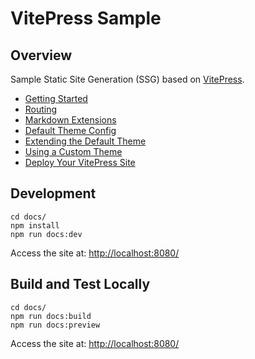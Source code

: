 # VitePress Sample

## Overview

Sample Static Site Generation (SSG) based on [VitePress](https://vitepress.dev/).
- [Getting Started](https://vitepress.dev/guide/getting-started)
- [Routing](https://vitepress.dev/guide/routing)
- [Markdown Extensions](https://vitepress.dev/guide/markdown)
- [Default Theme Config](https://vitepress.dev/reference/default-theme-config)
- [Extending the Default Theme](https://vitepress.dev/guide/extending-default-theme)
- [Using a Custom Theme](https://vitepress.dev/guide/custom-theme)
- [Deploy Your VitePress Site](https://vitepress.dev/guide/deploy)

## Development

```
cd docs/
npm install
npm run docs:dev
```

Access the site at: [http://localhost:8080/](http://localhost:8080/)

## Build and Test Locally

```
cd docs/
npm run docs:build
npm run docs:preview
```

Access the site at: [http://localhost:8080/](http://localhost:8080/)